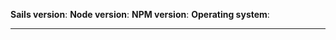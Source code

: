 <!--
======================================================
HELLO, and welcome to the (experimental) Sailsbot
issue-submission system.  If you encounter any
problems with this system, please contact
sgress454@treeline.io

FIRST THINGS FIRST: please fill out the following info 
(Don't change text between **) 
======================================================
### BEGIN VERSION INFO ###
-->

**Sails version**:
**Node version**:
**NPM version**:
**Operating system**:

<!-- 
### END VERSION INFO ###
======================================================
GREAT! - Now read carefully 
(Sailsbot will know if you don't)!  
======================================================

Before you submit an issue for Sails, please make sure you have read the issue contribution guide (http://bit.ly/sails-issue-guide) carefully, and then verify the following by typing an X in between each set of [ ] brackets below (don't make any other changes to the text!):

### BEGIN PLEDGE ###
- [ ] I am experiencing a concrete technical issue with Sails (ideas and feature proposals should follow the guide for proposing features and enhancements (http://bit.ly/sails-feature-guide), which involves making a pull request).  If you're not 100% certain whether it's a bug or not, that's okay--you may continue.  The worst that can happen is that the issue will be closed and we'll point you in the right direction.

- [ ] I am not asking a question about how to use Sails or about whether or not Sails has a certain feature (please refer to the documentation(http://sailsjs.org), or post on http://stackoverflow.com, our Google Group (http://bit.ly/sails-google-group) or our live chat (https://gitter.im/balderdashy/sails).

- [ ] I have already searched for related issues, and found none open (if you found a related _closed_ issue, please link to it in your post).

- [ ] My issue title is concise, on-topic and polite ("jst.js being removed from layout.ejs on lift" is good; "templates dont work" or "why is sails dumb" are not so good).

- [ ] I have tried all the following (if relevant) and my issue remains:
  - Make sure you have the right app lifted.
  - Make sure you've killed the Sails server with CTRL+C and started it again.
  - Make sure you closed any open browser tabs pointed at localhost before starting Sails.
  - Make sure you do not have any other Sails apps running in other terminal windows.
  - Make sure the app you are using to reproduce the issue has a clean node_modules/ directory, meaning:
    * no dependencies are linked (e.g. you haven't run npm link foo)
    * that you haven't made any inline changes to files in the node_modules/ folder
    * that you don't have any weird global dependency loops. The easiest way to double-check any of the above, if you aren't sure, is to run: rm -rf node_modules && npm cache clear && npm install.

and finally...
- [ ] **I can provide steps to reproduce this issue that others can follow.**

Ideally, this involves creating a new repo that demonstrates the problem (see instructions at http://bit.ly/sails-issue-repro).  Even though your issue may seem so simple to reproduce that a new repo is unnecessary, you'd be surprised how many solutions present themselves when you start from `sails new` and attempt to recreate your issue from scratch in a new app.  This ensures that the real issue isn't in your user code (a forgotten policy file, perhaps?) or in a third-party module.  If you're absolutely _convinced_ that a new repo is unnecessary, provide clear, concise and _specific_ steps to reproduce the problem in your post (not "create a model then do blueprint create").
### END PLEDGE ###

OKAY--THANKS FOR READING!  Continue posting details of your issue below. -->
<hr/>
